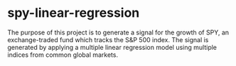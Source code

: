 # spy-linear-regression

The purpose of this project is to generate a signal for the growth of SPY, an exchange-traded fund which tracks the S&P 500 index.
The signal is generated by applying a multiple linear regression model using multiple indices from common global markets.
